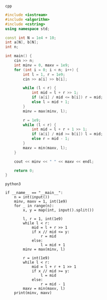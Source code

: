 ```cpp```
```cpp
#include <iostream>
#include <algorithm>
#include <cstring>
using namespace std;

const int N = 1e4 + 10;
int a[N], b[N];
int n;

int main() {
	cin >> n;
	int minv = 0, maxv = 1e9;
	for (int i = 0; i < n; i++) {
		int l = 1, r = 1e9;
		cin >> a[i] >> b[i];

		while (l < r) {
			int mid = l + r >> 1;
			if (a[i] / mid <= b[i]) r = mid;
			else l = mid + 1;
		}
		minv = max(minv, l);

		r = 1e9;
		while (l < r) {
			int mid = l + r + 1 >> 1;
			if (a[i] / mid >= b[i]) l = mid;
			else r = mid - 1;
		}
		maxv = min(maxv, l);
	}

	cout << minv << " " << maxv << endl;

	return 0;
}
```
```python3```
```python3
if __name__ == "__main__":
    n = int(input())
    minv, maxv = 1, int(1e9)
    for _ in range(n):
        x, y = map(int, input().split())

        l, r = 1, int(1e9)
        while l < r:
            mid = l + r >> 1
            if x // mid <= y:
                r = mid
            else:
                l = mid + 1
        minv = max(minv, l)

        r = int(1e9)
        while l < r:
            mid = l + r + 1 >> 1
            if x // mid >= y:
                l = mid
            else:
                r = mid - 1
        maxv = min(maxv, l)
    print(minv, maxv)
```
